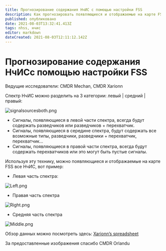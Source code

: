 ```yaml
---
title: Прогнозирование содержания НчИС с помощью настройки FSS
description: Как прогнозировать появляющиеся и отображаемые на карте FSS все НчИС
published: опубликовано
date: 2021-08-03T13:32:41.413Z
tags: nhss, нчис
editor: markdown
dateCreated: 2021-08-03T12:11:12.142Z
---
```


# Прогнозирование содержания НчИСс помощью настройки FSS

Ведущие исследователи: CMDR Mechan, CMDR Xarionn

Спектр НчИС можно разделить на 3 категории: левый | средний | правый:

![signalsourcesboth.png](/signalsourcesboth.png)

- Сигналы, появляющиеся в левой части спектра, всегда будут содержать разведчиков или разведчиков + перехватчик.
- Сигналы, появляющиеся в середине спектра, будут содержать все возможные типы, разведчики, разведчики + перехватчик, перехватчик…
- Сигналы, появляющиеся в правой части спектра, всегда будут содержать перехватчиков или это могут быть пустые сигналы.

Используя эту технику, можно появляющиеся и отображаемые на карте FSS все НчИС, вот пример:

- Левая часть спектра:

![Left.png](https://media.discordapp.net/attachments/854844543823642674/872095282656071690/Left.jpg?width=1290&height=726)

- Правая часть спектра

![Right.png](https://media.discordapp.net/attachments/854844543823642674/872095289354367066/Right.jpg?width=1290&height=726)

- Средняя часть спектра

![Middle.png](https://media.discordapp.net/attachments/854844543823642674/872095297478725712/Middle.jpg?width=1290&height=726)

Обзор данных можно посмотреть здесь: [Xarionn’s spreadsheet](https://docs.google.com/spreadsheets/d/14Ik0S1fV8FHJR5iJQpiSbJ1t_yntRJVBB6axeL3XErk/edit#gid=0)

За предоставленные изображения спасибо CMDR Orlandu
